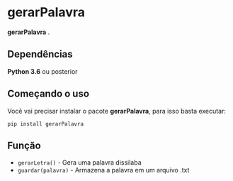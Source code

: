 # gerarPalavra

**gerarPalavra** .

## Dependências
**Python 3.6** ou posterior




## Começando o uso
Você vai precisar instalar o pacote **gerarPalavra**, para isso basta executar:
```
pip install gerarPalavra
```

## Função

* `gerarLetra()` - Gera uma palavra dissilaba
* `guardar(palavra)` - Armazena a palavra em um arquivo .txt

